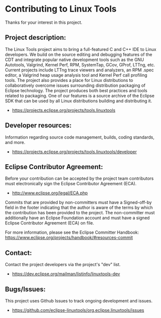 Contributing to Linux Tools
===========================

Thanks for your interest in this project.

Project description:
--------------------

The Linux Tools project aims to bring a full-featured C and C++ IDE to Linux developers. We build on the source editing and debugging features of the CDT and integrate popular native development tools such as the GNU Autotools, Valgrind, Kernel Perf, RPM, SystemTap, GCov, GProf, LTTng, etc. Current projects include LTTng trace viewers and analyzers, an RPM .spec editor, a Valgrind heap usage analysis tool and Kernel Perf call profiling tools. The project also provides a place for Linux distributions to collaboratively overcome issues surrounding distribution packaging of Eclipse technology. The project produces both best practices and tools related to packaging. One of our features is a source archive of the Eclipse SDK that can be used by all Linux distributions building and distributing it.

- https://projects.eclipse.org/projects/tools.linuxtools

Developer resources:
--------------------

Information regarding source code management, builds, coding standards, and more.

- https://projects.eclipse.org/projects/tools.linuxtools/developer

Eclipse Contributor Agreement:
------------------------------

Before your contribution can be accepted by the project team contributors must
electronically sign the Eclipse Contributor Agreement (ECA).

* http://www.eclipse.org/legal/ECA.php

Commits that are provided by non-committers must have a Signed-off-by field in
the footer indicating that the author is aware of the terms by which the
contribution has been provided to the project. The non-committer must
additionally have an Eclipse Foundation account and must have a signed Eclipse
Contributor Agreement (ECA) on file.

For more information, please see the Eclipse Committer Handbook:
https://www.eclipse.org/projects/handbook/#resources-commit

Contact:
--------

Contact the project developers via the project's "dev" list.

- https://dev.eclipse.org/mailman/listinfo/linuxtools-dev

Bugs/Issues:
----------------

This project uses Github Issues to track ongoing development and issues.

- https://github.com/eclipse-linuxtools/org.eclipse.linuxtools/issues
